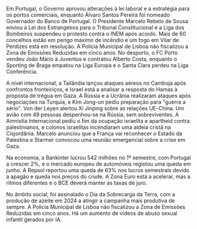 Em Portugal, o Governo aprovou alterações à lei laboral e a estratégia para os portos comerciais, enquanto Álvaro Santos Pereira foi nomeado Governador do Banco de Portugal. O Presidente Marcelo Rebelo de Sousa enviou a Lei dos Estrangeiros para o Tribunal Constitucional e a Liga dos Bombeiros suspendeu o protesto contra o INEM após acordo. Mais de 60 concelhos estão em perigo máximo de incêndio e um fogo em Vilar de Perdizes está em resolução. A Polícia Municipal de Lisboa não fiscalizou a Zona de Emissões Reduzidas em cinco anos. No desporto, o FC Porto vendeu João Mário à Juventus e contratou Alberto Costa, enquanto o Sporting de Braga empatou na Liga Europa e o Santa Clara perdeu na Liga Conferência.

A nível internacional, a Tailândia lançou ataques aéreos no Camboja após confrontos fronteiriços, e Israel está a analisar a resposta do Hamas à proposta de trégua em Gaza. A Rússia e a Ucrânia realizaram ataques após negociações na Turquia, e Kim Jong-un pediu preparação para "guerra a sério". Von der Leyen alertou Xi Jinping sobre as relações UE-China. Um avião com 49 pessoas despenhou-se na Rússia, sem sobreviventes. A Amnistia Internacional pediu o fim da ocupação israelita e apartheid contra palestinianos, e colonos israelitas incendiaram uma aldeia cristã na Cisjordânia. Marcelo anunciou que a França vai reconhecer o Estado da Palestina e Starmer convocou uma reunião emergencial sobre a crise em Gaza.

Na economia, a Bankinter lucrou 542 milhões no 1º semestre, com Portugal a crescer 2%, e o mercado europeu de automóveis registou uma queda em junho. A Repsol reportou uma queda de 63% nos lucros semestrais devido a apagão e queda nos preços do crude. A Zona Euro está a acelerar, mas a ritmos diferentes e o BCE deverá manter as taxas de juro.

No âmbito social, foi assinalado o Dia da Sobrecarga da Terra, com a produção de azeite em 2024 a atingir a campanha mais produtiva de sempre. A Polícia Municipal de Lisboa não fiscalizou a Zona de Emissões Reduzidas em cinco anos. Há um aumento de vídeos de abuso sexual infantil gerados por IA.